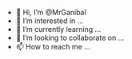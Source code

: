 - 👋 Hi, I’m @MrGanibal
- 👀 I’m interested in ...
- 🌱 I’m currently learning ...
- 💞️ I’m looking to collaborate on ...
- 📫 How to reach me ...

<!---
MrGanibal/MrGanibal is a ✨ special ✨ repository because its `README.md` (this file) appears on your GitHub profile.
You can click the Preview link to take a look at your changes.
--->
